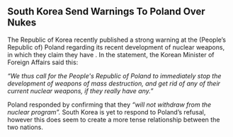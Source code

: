 ## South Korea Send Warnings To Poland Over Nukes

The Republic of Korea recently published a strong warning at the (People’s Republic of) Poland regarding its recent development of nuclear weapons, in which they claim they have . In the statement, the Korean Minister of Foreign Affairs said this:

*“We thus call for the People's Republic of Poland to immediately stop the development of weapons of mass destruction, and get rid of any of their current nuclear weapons, if they really have any.”*

Poland responded by confirming that they *“will not withdraw from the nuclear program”.* South Korea is yet to respond to Poland’s refusal, however this does seem to create a more tense relationship between the two nations. 
